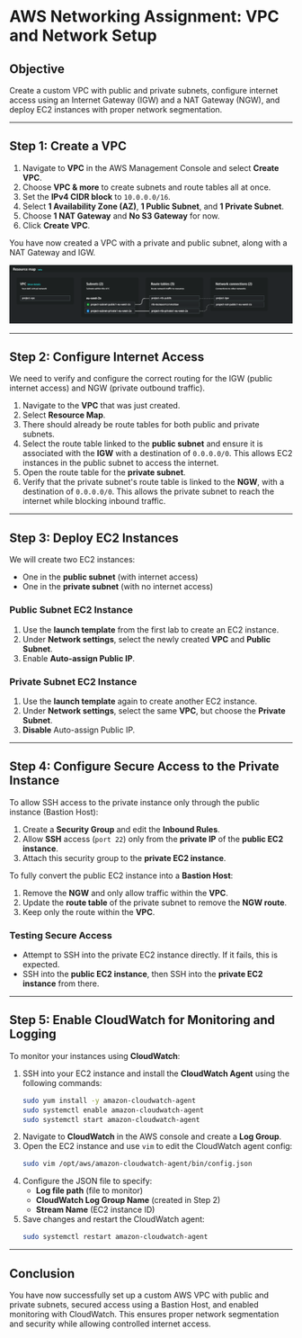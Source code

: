 # AWS Networking Assignment: VPC and Network Setup

## Objective
Create a custom VPC with public and private subnets, configure internet access using an Internet Gateway (IGW) and a NAT Gateway (NGW), and deploy EC2 instances with proper network segmentation.

---

## Step 1: Create a VPC
1. Navigate to **VPC** in the AWS Management Console and select **Create VPC**.
2. Choose **VPC & more** to create subnets and route tables all at once.
3. Set the **IPv4 CIDR block** to `10.0.0.0/16`.
4. Select **1 Availability Zone (AZ)**, **1 Public Subnet**, and **1 Private Subnet**.
5. Choose **1 NAT Gateway** and **No S3 Gateway** for now.
6. Click **Create VPC**.

You have now created a VPC with a private and public subnet, along with a NAT Gateway and IGW.

![Server](https://raw.githubusercontent.com/OusainouJ/DevoPS-Learning/main/AWS/images/vpc.png)

---

## Step 2: Configure Internet Access
We need to verify and configure the correct routing for the IGW (public internet access) and NGW (private outbound traffic).

1. Navigate to the **VPC** that was just created.
2. Select **Resource Map**.
3. There should already be route tables for both public and private subnets.
4. Select the route table linked to the **public subnet** and ensure it is associated with the **IGW** with a destination of `0.0.0.0/0`. This allows EC2 instances in the public subnet to access the internet.
5. Open the route table for the **private subnet**.
6. Verify that the private subnet's route table is linked to the **NGW**, with a destination of `0.0.0.0/0`. This allows the private subnet to reach the internet while blocking inbound traffic.

---

## Step 3: Deploy EC2 Instances
We will create two EC2 instances:
- One in the **public subnet** (with internet access)
- One in the **private subnet** (with no internet access)

### Public Subnet EC2 Instance
1. Use the **launch template** from the first lab to create an EC2 instance.
2. Under **Network settings**, select the newly created **VPC** and **Public Subnet**.
3. Enable **Auto-assign Public IP**.

### Private Subnet EC2 Instance
1. Use the **launch template** again to create another EC2 instance.
2. Under **Network settings**, select the same **VPC**, but choose the **Private Subnet**.
3. **Disable** Auto-assign Public IP.

---

## Step 4: Configure Secure Access to the Private Instance
To allow SSH access to the private instance only through the public instance (Bastion Host):

1. Create a **Security Group** and edit the **Inbound Rules**.
2. Allow **SSH** access (`port 22`) only from the **private IP** of the **public EC2 instance**.
3. Attach this security group to the **private EC2 instance**.

To fully convert the public EC2 instance into a **Bastion Host**:

1. Remove the **NGW** and only allow traffic within the **VPC**.
2. Update the **route table** of the private subnet to remove the **NGW route**.
3. Keep only the route within the **VPC**.

### Testing Secure Access
- Attempt to SSH into the private EC2 instance directly. If it fails, this is expected.
- SSH into the **public EC2 instance**, then SSH into the **private EC2 instance** from there.

---

## Step 5: Enable CloudWatch for Monitoring and Logging
To monitor your instances using **CloudWatch**:

1. SSH into your EC2 instance and install the **CloudWatch Agent** using the following commands:
   ```sh
   sudo yum install -y amazon-cloudwatch-agent
   sudo systemctl enable amazon-cloudwatch-agent
   sudo systemctl start amazon-cloudwatch-agent
   ```
2. Navigate to **CloudWatch** in the AWS console and create a **Log Group**.
3. Open the EC2 instance and use `vim` to edit the CloudWatch agent config:
   ```sh
   sudo vim /opt/aws/amazon-cloudwatch-agent/bin/config.json
   ```
4. Configure the JSON file to specify:
   - **Log file path** (file to monitor)
   - **CloudWatch Log Group Name** (created in Step 2)
   - **Stream Name** (EC2 instance ID)
5. Save changes and restart the CloudWatch agent:
   ```sh
   sudo systemctl restart amazon-cloudwatch-agent
   ```

---

## Conclusion
You have now successfully set up a custom AWS VPC with public and private subnets, secured access using a Bastion Host, and enabled monitoring with CloudWatch. This ensures proper network segmentation and security while allowing controlled internet access.
